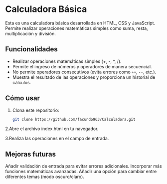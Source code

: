 # Calculadora Básica

Esta es una calculadora básica desarrollada en HTML, CSS y JavaScript. Permite realizar operaciones matemáticas simples como suma, resta, multiplicación y división.

## Funcionalidades

- Realizar operaciones matemáticas simples (+, -, *, /).
- Permite el ingreso de números y operadores de manera secuencial.
- No permite operadores consecutivos (evita errores como `++`, `--`, etc.).
- Muestra el resultado de las operaciones y proporciona un historial de cálculos.

## Cómo usar

1. Clona este repositorio:
   ```bash
   git clone https://github.com/facundo963/Calculadora.git
2.Abre el archivo index.html en tu navegador.

3.Realiza las operaciones en el campo de entrada.

## Mejoras futuras

Añadir validación de entrada para evitar errores adicionales.
Incorporar más funciones matemáticas avanzadas.
Añadir una opción para cambiar entre diferentes temas (modo oscuro/claro).
